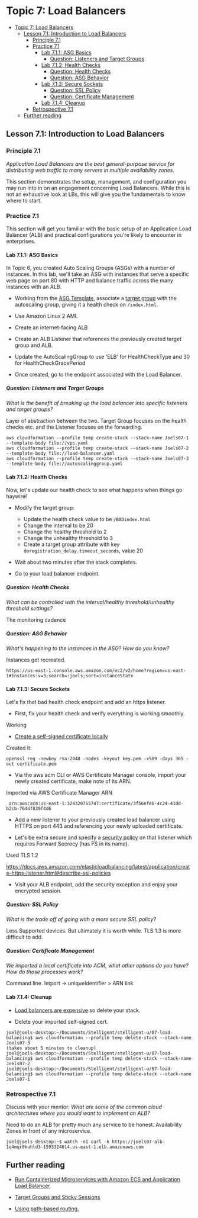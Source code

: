 # Topic 7: Load Balancers

<!-- TOC -->

- [Topic 7: Load Balancers](#topic-7-load-balancers)
  - [Lesson 7.1: Introduction to Load Balancers](#lesson-71-introduction-to-load-balancers)
    - [Principle 7.1](#principle-71)
    - [Practice 7.1](#practice-71)
      - [Lab 7.1.1: ASG Basics](#lab-711-asg-basics)
        - [Question: Listeners and Target Groups](#question-listeners-and-target-groups)
      - [Lab 7.1.2: Health Checks](#lab-712-health-checks)
        - [Question: Health Checks](#question-health-checks)
        - [Question: ASG Behavior](#question-asg-behavior)
      - [Lab 7.1.3: Secure Sockets](#lab-713-secure-sockets)
        - [Question: SSL Policy](#question-ssl-policy)
        - [Question: Certificate Management](#question-certificate-management)
      - [Lab 7.1.4: Cleanup](#lab-714-cleanup)
    - [Retrospective 7.1](#retrospective-71)
  - [Further reading](#further-reading)

<!-- /TOC -->

## Lesson 7.1: Introduction to Load Balancers

### Principle 7.1

*Application Load Balancers are the best general-purpose service for
distributing web traffic to many servers in multiple availability
zones.*

This section demonstrates the setup, management, and configuration you
may run into in on an engagement concerning Load Balancers. While this
is not an exhaustive look at LBs, this will give you the fundamentals to
know where to start.

### Practice 7.1

This section will get you familiar with the basic setup of an
Application Load Balancer (ALB) and practical configurations you're
likely to encounter in enterprises.

#### Lab 7.1.1: ASG Basics

In Topic 6, you created Auto Scaling Groups (ASGs) with a number of
instances. In this lab, we'll take an ASG with instances that serve a
specific web page on port 80 with HTTP and balance traffic across the
many instances with an ALB.

- Working from the [ASG Template](https://github.com/stelligent/stelligent-u/blob/master/07-load-balancing/asg_example.yaml),
  associate a [target group](https://docs.aws.amazon.com/AWSCloudFormation/latest/UserGuide/aws-resource-elasticloadbalancingv2-targetgroup.html)
  with the autoscaling group, giving it a health check on `/index.html`.
- Use  Amazon Linux 2 AMI. 

- Create an internet-facing ALB

- Create an ALB Listener that references the previously created target
  group and ALB.

- Update the AutoScalingGroup to use 'ELB' for HealthCheckType and 30
  for HealthCheckGracePeriod

- Once created, go to the endpoint associated with the Load Balancer.

##### Question: Listeners and Target Groups

_What is the benefit of breaking up the load balancer into specific listeners
and target groups?_

Layer of abstraction between the two. Target Group focuses on the health checks etc. and the Listener focuses on the forwarding.

```
aws cloudformation --profile temp create-stack --stack-name Joels07-1 --template-body file://vpc.yaml
aws cloudformation --profile temp create-stack --stack-name Joels07-2 --template-body file://load-balancer.yaml
aws cloudformation --profile temp create-stack --stack-name Joels07-3 --template-body file://autoscalinggroup.yaml
```

#### Lab 7.1.2: Health Checks

Now, let's update our health check to see what happens when things go
haywire!

- Modify the target group:

  - Update the health check value to be `/BADindex.html`
  - Change the interval to be 20
  - Change the healthy threshold to 2
  - Change the unhealthy threshold to 3
  - Create a target group attribute with key
    `deregistration_delay.timeout_seconds`, value 20

- Wait about two minutes after the stack completes.

- Go to your load balancer endpoint.

##### Question: Health Checks

_What can be controlled with the interval/healthy threshold/unhealthy threshold
settings?_

The monitoring cadence

##### Question: ASG Behavior

_What's happening to the instances in the ASG? How do you know?_

Instances get recreated.

```
https://us-east-1.console.aws.amazon.com/ec2/v2/home?region=us-east-1#Instances:v=3;search=:joels;sort=instanceState
```

#### Lab 7.1.3: Secure Sockets

Let's fix that bad health check endpoint and add an https listener.

- First, fix your health check and verify everything is working
  smoothly.

Working

- [Create a self-signed certificate locally](https://www.ibm.com/support/knowledgecenter/SSMNED_5.0.0/com.ibm.apic.cmc.doc/task_apionprem_gernerate_self_signed_openSSL.html)

Created it:
```
openssl req -newkey rsa:2048 -nodes -keyout key.pem -x509 -days 365 -out certificate.pem
```

- Via the aws acm CLI or AWS Certificate Manager console, import your
  newly created certificate, make note of its ARN.

Imported via AWS Certificate Manager
ARN
```
 arn:aws:acm:us-east-1:324320755747:certificate/3f56efe6-4c24-41dd-b2cb-764df839f4d6
```

- Add a new listener to your previously created load balancer using
  HTTPS on port 443 and referencing your newly uploaded certificate.

- Let's be extra secure and specify a [security policy](https://docs.aws.amazon.com/elasticloadbalancing/latest/application/create-https-listener.html#describe-ssl-policies)
  on that listener which requires Forward Secrecy (has FS in its
  name).

Used TLS 1.2

https://docs.aws.amazon.com/elasticloadbalancing/latest/application/create-https-listener.html#describe-ssl-policies

- Visit your ALB endpoint, add the security exception and enjoy your
  encrypted session.

##### Question: SSL Policy

_What is the trade off of going with a more secure SSL policy?_

Less Supported devices. But ultimately it is worth while. TLS 1.3 is more difficult to add.

##### Question: Certificate Management

_We imported a local certificate into ACM, what other options do you have? How
do those processes work?_

Command line. Import -> uniqueIdentifier > ARN link

#### Lab 7.1.4: Cleanup

- [Load balancers are expensive](https://aws.amazon.com/elasticloadbalancing/pricing/)
  so delete your stack.

- Delete your imported self-signed cert.


```
joel@joels-desktop:~/Documents/Stelligent/stelligent-u/07-load-balancing$ aws cloudformation --profile temp delete-stack --stack-name Joels07-3
(takes about 5 minutes to cleanup)
joel@joels-desktop:~/Documents/Stelligent/stelligent-u/07-load-balancing$ aws cloudformation --profile temp delete-stack --stack-name Joels07-2
joel@joels-desktop:~/Documents/Stelligent/stelligent-u/07-load-balancing$ aws cloudformation --profile temp delete-stack --stack-name Joels07-1

```

### Retrospective 7.1

Discuss with your mentor: *What are some of the common cloud architectures
where you would want to implement an ALB?*

Need to do an ALB for pretty much any service to be honest. Availability Zones in front of any microservice.

```
joel@joels-desktop:~$ watch -n1 curl -k https://joels07-alb-1q4mqr8kuhld3-1593324614.us-east-1.elb.amazonaws.com
```



## Further reading

- [Run Containerized Microservices with Amazon ECS and Application Load Balancer](https://aws.amazon.com/blogs/compute/microservice-delivery-with-amazon-ecs-and-application-load-balancers/)

- [Target Groups and Sticky Sessions](https://docs.aws.amazon.com/elasticloadbalancing/latest/application/load-balancer-target-groups.html)

- [Using path-based routing.](https://docs.aws.amazon.com/elasticloadbalancing/latest/application/tutorial-load-balancer-routing.html)
